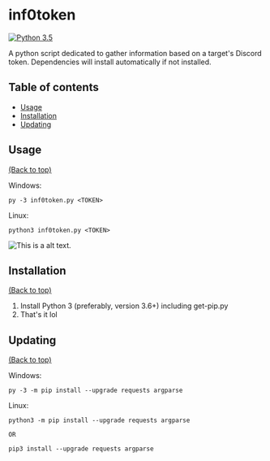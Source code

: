 # inf0token

[![Python 3.5](https://img.shields.io/badge/Python-3.5-blue.svg)](https://www.python.org/download/releases/3.0/)

A python script dedicated to gather information based on a target's Discord token. Dependencies will install automatically if not installed. 

## Table of contents

- [Usage](#usage)
- [Installation](#installation)
- [Updating](#updating)

## Usage

[(Back to top)](#table-of-contents)

Windows:
```
py -3 inf0token.py <TOKEN>
```

Linux:
```
python3 inf0token.py <TOKEN>
```


![This is a alt text.](https://www.nicepng.com/png/detail/146-1466328_527-images-about-anime-manga-png.png "ily <3")

## Installation

[(Back to top)](#table-of-contents)

1. Install Python 3 (preferably, version 3.6+) including get-pip.py
2. That's it lol

## Updating

[(Back to top)](#table-of-contents)

Windows:
```
py -3 -m pip install --upgrade requests argparse
```

Linux:
```
python3 -m pip install --upgrade requests argparse

OR

pip3 install --upgrade requests argparse
```
